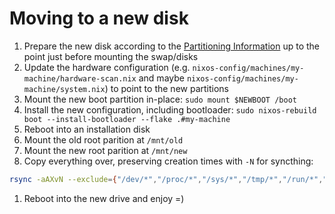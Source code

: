 # Moving to a new disk

1. Prepare the new disk according to the [Partitioning Information](https://github.com/workflow/dotfiles?tab=readme-ov-file#fresh-install) up to the point just before mounting the swap/disks
1. Update the hardware configuration (e.g. `nixos-config/machines/my-machine/hardware-scan.nix` and maybe `nixos-config/machines/my-machine/system.nix`) to point to the new partitions 
1. Mount the new boot partition in-place: `sudo mount $NEWBOOT /boot`
1. Install the new configuration, including bootloader: `sudo nixos-rebuild boot --install-bootloader --flake .#my-machine`
1. Reboot into an installation disk
1. Mount the old root parition at `/mnt/old`
1. Mount the new root parition at `/mnt/new`
1. Copy everything over, preserving creation times with `-N` for syncthing:
```bash
rsync -aAXvN --exclude={"/dev/*","/proc/*","/sys/*","/tmp/*","/run/*","/mnt/*","/media/*","/lost+found"} /mnt/old/ /mnt/new
```
1. Reboot into the new drive and enjoy =)


